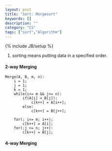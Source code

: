 ```yaml
---
layout: post
title: "Sort: Mergesort"
keywords: []
description: ""
category: "CS"
tags: ["sort","Algorithm"]
---
```

{% include JB/setup %}

1. sorting means putting data in a specified order.


#### 2-way Merging
```code
Merge(A, B, m, n):
    i = 1;
    j = 1;
    k = 1;
    while(i<= m && j<= n):
        if(A[i] < B[j]):
            c[k++] = A[i++];
        else:
            c[k++] = B[j++];
    
    for(; i<= m; i++);
        c[k++] = A[i];
    for(;j <= n; j++):
        c[k++] = B[j];
```


#### 4-way Merging




